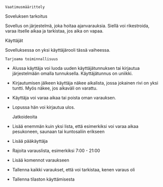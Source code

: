 	Vaatimusmäärittely


Soveluksen tarkoitus

Sovellus on järjestelmä, joka hoitaa ajanvarauksia. Siellä voi rikestroida, varaa itselle aikaa ja tarkistaa, jos aika on vapaa.

Käyttäjät

Sovelluksessa on yksi käyttäjärooli tässä vaiheessa.


	Tarjoama toiminnallisuus

- Alussa käyttäja voi luoda uuden käyttäjätunnuksen tai kirjautua järjestelmään omalla tunnuksella.
	Käyttäjätunnus on uniikki.

- Kirjautumisen jälkeen käyttäja näkee aikalista, jossa jokainen rivi on yksi tuntti. Myös näkee, jos aikaväli on varattu.

- Käyttäja voi varaa aikaa tai poista oman varauksen.

- Lopussa hän voi kirjautua ulos.


	Jatkoideoita

- Lisää enemmän kuin yksi lista, että esimerkiksi voi varaa aikaa pesukoneen, saunaan tai kuntosaliin erikseen
- Lisää pääkäyttäja
- Rajoita varauslista, esimerkiksi 7:00 - 21:00
- Lisää komennot varaukseen
- Tallenna kaikki varaukset, että voi tarkistaa, kenen varaus oli
- Tallenna tilaston käyttämisesta

